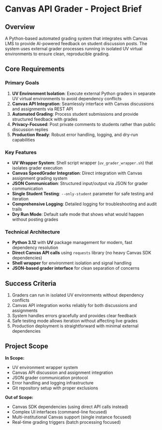 # Canvas API Grader - Project Brief

## Overview
A Python-based automated grading system that integrates with Canvas LMS to provide AI-powered feedback on student discussion posts. The system uses external grader processes running in isolated UV virtual environments to ensure clean, reproducible grading.

## Core Requirements

### Primary Goals
1. **UV Environment Isolation**: Execute external Python graders in separate UV virtual environments to avoid dependency conflicts
2. **Canvas API Integration**: Seamlessly interface with Canvas discussions and assignments via REST API
3. **Automated Grading**: Process student submissions and provide structured feedback with grades
4. **Privacy-Focused**: Post private comments to students rather than public discussion replies
5. **Production Ready**: Robust error handling, logging, and dry-run capabilities

### Key Features
- **UV Wrapper System**: Shell script wrapper (`uv_grader_wrapper.sh`) that isolates grader execution
- **Canvas SpeedGrader Integration**: Direct integration with Canvas assignment grading system
- **JSON Communication**: Structured input/output via JSON for grader communication
- **Single Student Testing**: `--only-student` parameter for safe testing and iteration
- **Comprehensive Logging**: Detailed logging for troubleshooting and audit trails
- **Dry Run Mode**: Default safe mode that shows what would happen without posting grades

### Technical Architecture
- **Python 3.12** with **UV** package management for modern, fast dependency resolution
- **Direct Canvas API calls** using `requests` library (no heavy Canvas SDK dependencies)
- **Shell wrapper** for environment isolation and signal handling
- **JSON-based grader interface** for clean separation of concerns

## Success Criteria
1. Graders can run in isolated UV environments without dependency conflicts
2. Canvas API integration works reliably for both discussions and assignments  
3. System handles errors gracefully and provides clear feedback
4. Safe testing mode allows iteration without affecting live grades
5. Production deployment is straightforward with minimal external dependencies

## Project Scope
**In Scope:**
- UV environment wrapper system
- Canvas API discussion and assignment integration  
- JSON grader communication protocol
- Error handling and logging infrastructure
- Git repository setup with proper exclusions

**Out of Scope:**
- Canvas SDK dependencies (using direct API calls instead)
- Complex UI interfaces (command-line focused)
- Multi-institutional Canvas support (single instance focused)
- Real-time grading triggers (batch processing focused)
